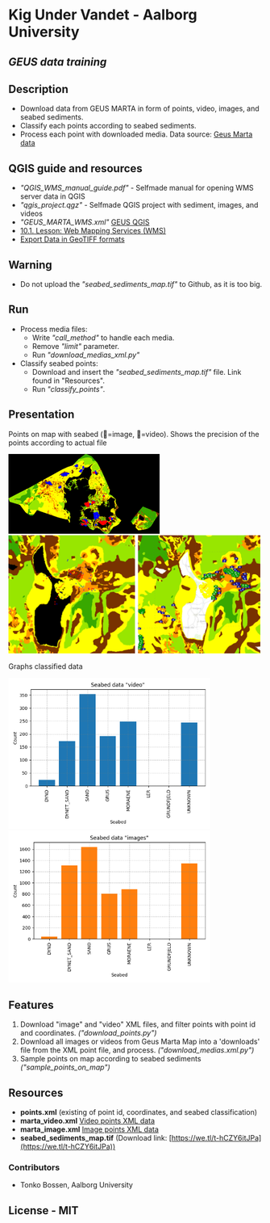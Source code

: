 
# Kig Under Vandet - Aalborg University
## _GEUS data training_

## Description
- Download data from GEUS MARTA in form of points, video, images, and seabed sediments. 
- Classify each points according to seabed sediments.
- Process each point with downloaded media.
Data source: [Geus Marta data](
https://data.geus.dk/geusmap/?mapname=marta#baslay=baseMapDa&optlay=&extent=19081.47838710714,5990066.985780745,1043081.4783871071,6481066.985780745)

## QGIS guide and resources
- _"QGIS_WMS_manual_guide.pdf"_ - Selfmade manual for opening WMS server data in QGIS
- _"qgis_project.qgz"_ - Selfmade QGIS project with sediment, images, and videos
- _"GEUS_MARTA_WMS.xml"_ [GEUS QGIS](https://data.geus.dk/geusmapmore/qgis/qgis_dk.html)
- [10.1. Lesson: Web Mapping Services (WMS)](https://docs.qgis.org/3.28/en/docs/training_manual/online_resources/wms.html)
- [Export Data in GeoTIFF formats](https://maps.cga.harvard.edu/qgis_2/wkshop/export_GeoTiff.php)

## Warning
- Do not upload the _"seabed_sediments_map.tif"_ to Github, as it is too big.
  
## Run
- Process media files:
  - Write _"call_method"_ to handle each media.
  - Remove _"limit"_ parameter.
  - Run _"download_medias_xml.py"_
- Classify seabed points:
  - Download and insert the _"seabed_sediments_map.tif"_ file. Link found in "Resources".
  - Run _"classify_points"_.

## Presentation
Points on map with seabed (🔴=image, 🔵=video). Shows the precision of the points according to actual file
<p float="left">
  <img src="presentation/seabed_map_with_plots.png" width="300" />
  <img src="presentation/precision.png" width="500" />
</p>

Graphs classified data
<p float="left">
  <img src="presentation/seabed_data_video.png" width="400" />
  <img src="presentation/seabed_data_images.png" width="400" /> 
</p>

## Features
1. Download "image" and "video" XML files, and filter points with point id and coordinates. _("download_points.py")_
2. Download all images or videos from Geus Marta Map into a 'downloads' file from the XML point file, and process. _("download_medias.xml.py")_
3. Sample points on map according to seabed sediments _("sample_points_on_map")_

## Resources
- __points.xml__ (existing of point id, coordinates, and seabed classification)
- __marta_video.xml__ [Video points XML data](data.geus.dk/geusmap/ows/25832.jsp?nocache=nocache&whoami=178.157.255.197&typename=marta_video&service=WFS&version=1.0.0&mapname=marta&maxfeatures=7000&outputformat=gml2&request=GetFeature)
- __marta_image.xml__ [Image points XML data](https://data.geus.dk/geusmap/ows/25832.jsp?nocache=nocache&whoami=178.157.255.197&typename=marta_images&service=WFS&version=1.0.0&mapname=marta&maxfeatures=7000&outputformat=gml2&request=GetFeature)
- __seabed_sediments_map.tif__ (Download link: [https://we.tl/t-hCZY6itJPa](https://we.tl/t-hCZY6itJPa))

### Contributors
- Tonko Bossen, Aalborg University

## License - MIT
